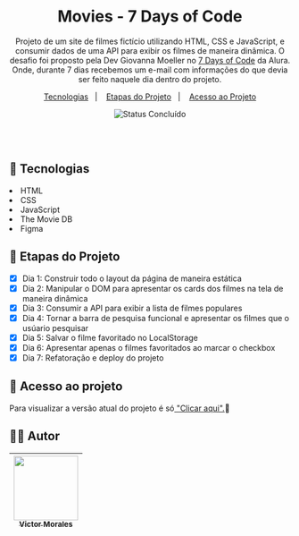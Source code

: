 <h1 align="center">Movies - 7 Days of Code</h1>

<p align="center">
  Projeto de um site de filmes fictício utilizando HTML, CSS e JavaScript, e consumir dados de uma API para exibir os filmes de maneira dinâmica. O desafio foi proposto pela Dev Giovanna Moeller no <a href="https://7daysofcode.io/">7 Days of Code</a>
  da Alura. Onde, durante 7 dias recebemos um e-mail com informações do que devia ser feito naquele dia dentro do projeto.
</p>

<p align="center">
  <a href="#-tecnologias">Tecnologias</a>&nbsp;&nbsp;&nbsp;|&nbsp;&nbsp;&nbsp;
  <a href="#-etapas-do-projeto">Etapas do Projeto</a>&nbsp;&nbsp;&nbsp;|&nbsp;&nbsp;&nbsp;
  <a href="#-acesso-ao-projeto">Acesso ao Projeto</a>
</p>

<p align="center">
  <img alt="Status Concluído" src="http://img.shields.io/static/v1?label=STATUS&message=CONCLUIDO&color=GREEN&style=for-the-badge">
</p>

<br>
<br>

## 🚀 Tecnologias

<li>HTML</li>
<li>CSS</li>
<li>JavaScript</li>
<li>The Movie DB</li>
<li>Figma</li>

## 📝 Etapas do Projeto

- [X] Dia 1: Construir todo o layout da página de maneira estática
- [X] Dia 2: Manipular o DOM para apresentar os cards dos filmes na tela de maneira dinâmica
- [X] Dia 3: Consumir a API para exibir a lista de filmes populares
- [X] Dia 4: Tornar a barra de pesquisa funcional e apresentar os filmes que o usúario pesquisar
- [X] Dia 5: Salvar o filme favoritado no LocalStorage
- [X] Dia 6: Apresentar apenas o filmes favoritados ao marcar o checkbox
- [X] Dia 7: Refatoração e deploy do projeto     

## 📁 Acesso ao projeto

<p>Para visualizar a versão atual do projeto é só<a href="https://movies-six-sable.vercel.app/"> "Clicar aqui".</a>🚀</p>

## 👨‍💻 Autor

| [<img src="https://avatars.githubusercontent.com/victor-tosto" width=115><br><sub>Victor Morales</sub>](https://github.com/victor-tosto) | 
| :---: |

